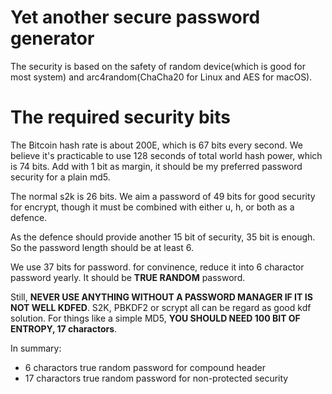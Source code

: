 # Yet another secure password generator

The security is based on the safety of random device(which is good for most system) and arc4random(ChaCha20 for Linux and AES for macOS).

# The required security bits

The Bitcoin hash rate is about 200E, which is 67 bits every second.
We believe it's practicable to use 128 seconds of total world hash power, which is 74 bits.
Add with 1 bit as margin, it should be my preferred password security for a plain md5.

The normal s2k is 26 bits. We aim a password of 49 bits for good security for encrypt, though it must be combined with either u, h, or both as a defence.

As the defence should provide another 15 bit of security, 35 bit is enough. So the password length should be at least 6.

We use 37 bits for password. for convinence, reduce it into 6 charactor password yearly. It should be **TRUE RANDOM** password.

Still, **NEVER USE ANYTHING WITHOUT A PASSWORD MANAGER IF IT IS NOT WELL KDFED**. S2K, PBKDF2 or scrypt all can be regard as good kdf solution. For things like a simple MD5, **YOU SHOULD NEED 100 BIT OF ENTROPY, 17 charactors**.

In summary:

 * 6 charactors true random password for compound header
 * 17 charactors true random password for non-protected security
